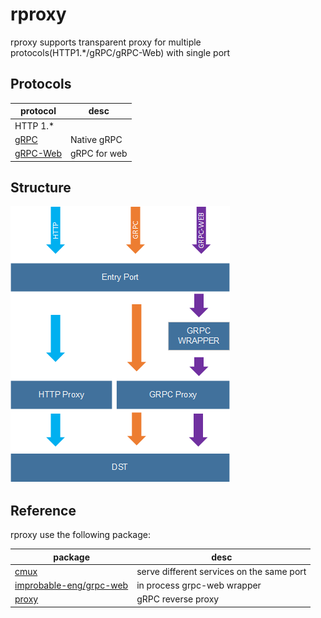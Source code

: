 # rproxy

rproxy supports transparent proxy for multiple protocols(HTTP1.*/gRPC/gRPC-Web) with single port

## Protocols

| protocol                                     | desc         |
| -------------------------------------------- | ------------ |
| HTTP 1.*                                     |
| [gRPC](https://github.com/grpc)              | Native gRPC  |
| [gRPC-Web](https://github.com/grpc/grpc-web) | gRPC for web |
 

## Structure

![](./img/rproxy.png)


## Reference

rproxy use the following package:

| package                                                                  | desc                                      |
| ------------------------------------------------------------------------ | ----------------------------------------- |
| [cmux](github.com/soheilhy/cmux  )                                       | serve different services on the same port |
| [improbable-eng/grpc-web](github.com/improbable-eng/grpc-web/go/grpcweb) | in process grpc-web wrapper               |
| [proxy](github.com/mwitkow/grpc-proxy/proxy)                             | gRPC reverse proxy                        |

